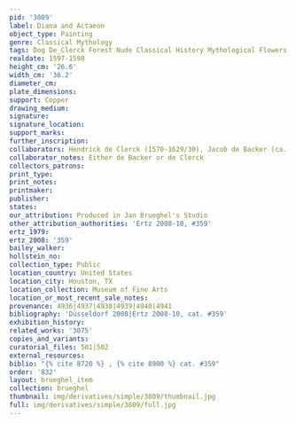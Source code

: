 ```yaml
---
pid: '3809'
label: Diana and Actaeon
object_type: Painting
genre: Classical Mythology
tags: Dog De_Clerck Forest Nude Classical History Mythological Flowers Shells
realdate: 1597-1598
height_cm: '26.6'
width_cm: '36.2'
diameter_cm: 
plate_dimensions: 
support: Copper
drawing_medium: 
signature: 
signature_location: 
support_marks: 
further_inscription: 
collaborators: Hendrick de Clerck (1570-1629/30), Jacob de Backer (ca. 1560-1590/91)
collaborator_notes: Either de Backer or de Clerck
collectors_patrons: 
print_type: 
print_notes: 
printmaker: 
publisher: 
states: 
our_attribution: Produced in Jan Brueghel's Studio
other_attribution_authorities: 'Ertz 2008-10, #359'
ertz_1979: 
ertz_2008: '359'
bailey_walker: 
hollstein_no: 
collection_type: Public
location_country: United States
location_city: Houston, TX
location_collection: Museum of Fine Arts
location_or_most_recent_sale_notes: 
provenance: 4936|4937|4938|4939|4940|4941
bibliography: 'Düsseldorf 2008|Ertz 2008-10, cat. #359'
exhibition_history: 
related_works: '3075'
copies_and_variants: 
curatorial_files: 501|502
external_resources: 
biblio: "{% cite 8720 %} , {% cite 8900 %} cat. #359"
order: '832'
layout: brueghel_item
collection: brueghel
thumbnail: img/derivatives/simple/3809/thumbnail.jpg
full: img/derivatives/simple/3809/full.jpg
---
```


